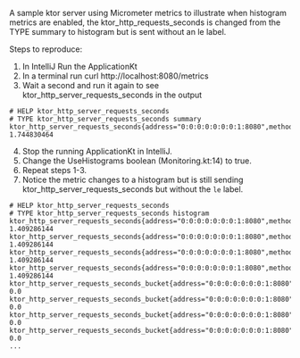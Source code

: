 A sample ktor server using Micrometer metrics to illustrate when histogram metrics are enabled, the ktor_http_requests_seconds is changed from the TYPE summary to histogram but is sent without an le label.

Steps to reproduce:
1. In IntelliJ Run the ApplicationKt
2. In a terminal run curl http://localhost:8080/metrics
3. Wait a second and run it again to see ktor_http_server_requests_seconds in the output

```
# HELP ktor_http_server_requests_seconds
# TYPE ktor_http_server_requests_seconds summary
ktor_http_server_requests_seconds{address="0:0:0:0:0:0:0:1:8080",method="GET",route="/metrics",status="200",throwable="n/a",quantile="0.5",} 1.744830464
```

4. Stop the running ApplicationKt in IntelliJ.
5. Change the UseHistograms boolean (Monitoring.kt:14) to true.
6. Repeat steps 1-3.
7. Notice the metric changes to a histogram but is still sending ktor_http_server_requests_seconds but without the `le` label.

```
# HELP ktor_http_server_requests_seconds
# TYPE ktor_http_server_requests_seconds histogram
ktor_http_server_requests_seconds{address="0:0:0:0:0:0:0:1:8080",method="GET",route="/metrics",status="200",throwable="n/a",quantile="0.5",} 1.409286144
ktor_http_server_requests_seconds{address="0:0:0:0:0:0:0:1:8080",method="GET",route="/metrics",status="200",throwable="n/a",quantile="0.9",} 1.409286144
ktor_http_server_requests_seconds{address="0:0:0:0:0:0:0:1:8080",method="GET",route="/metrics",status="200",throwable="n/a",quantile="0.95",} 1.409286144
ktor_http_server_requests_seconds{address="0:0:0:0:0:0:0:1:8080",method="GET",route="/metrics",status="200",throwable="n/a",quantile="0.99",} 1.409286144
ktor_http_server_requests_seconds_bucket{address="0:0:0:0:0:0:0:1:8080",method="GET",route="/metrics",status="200",throwable="n/a",le="0.001",} 0.0
ktor_http_server_requests_seconds_bucket{address="0:0:0:0:0:0:0:1:8080",method="GET",route="/metrics",status="200",throwable="n/a",le="0.001048576",} 0.0
ktor_http_server_requests_seconds_bucket{address="0:0:0:0:0:0:0:1:8080",method="GET",route="/metrics",status="200",throwable="n/a",le="0.001398101",} 0.0
ktor_http_server_requests_seconds_bucket{address="0:0:0:0:0:0:0:1:8080",method="GET",route="/metrics",status="200",throwable="n/a",le="0.001747626",} 0.0
...
```